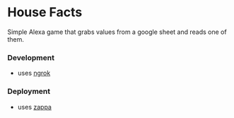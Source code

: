 # House Facts
Simple Alexa game that grabs values from a google sheet and reads one of them.

### Development
 - uses [ngrok](https://ngrok.com/)
 
### Deployment
 - uses [zappa](https://github.com/Miserlou/Zappa)
